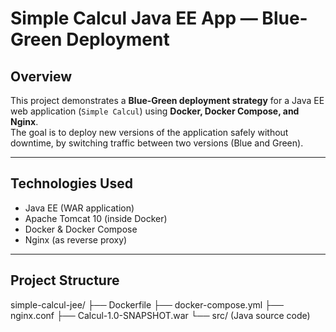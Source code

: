 # Simple Calcul Java EE App — Blue-Green Deployment

## Overview

This project demonstrates a **Blue-Green deployment strategy** for a Java EE web application (`Simple Calcul`) using **Docker, Docker Compose, and Nginx**.  
The goal is to deploy new versions of the application safely without downtime, by switching traffic between two versions (Blue and Green).

---

## Technologies Used

- Java EE (WAR application)
- Apache Tomcat 10 (inside Docker)
- Docker & Docker Compose
- Nginx (as reverse proxy)

---

## Project Structure

simple-calcul-jee/
├── Dockerfile
├── docker-compose.yml
├── nginx.conf
├── Calcul-1.0-SNAPSHOT.war
└── src/ (Java source code)
